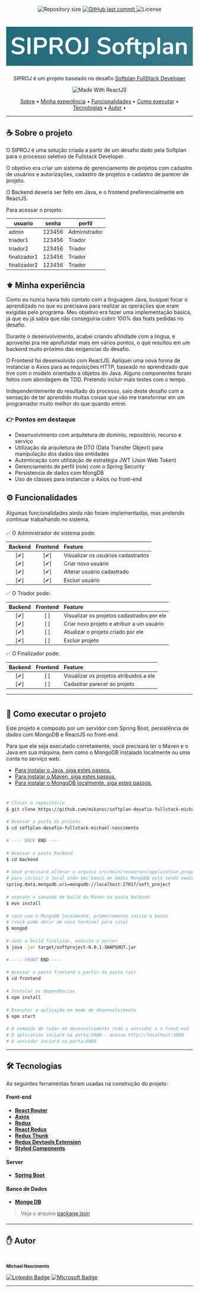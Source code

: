 <p align="center">
  <img alt="Repository size" src="https://img.shields.io/github/repo-size/mikansc/softplan-desafio-fullstack-michael-nascimento">
  <a href="https://github.com/mikansc/softplan-desafio-fullstack-michael-nascimento/commits/main">
    <img alt="GitHub last commit" src="https://img.shields.io/github/last-commit/mikansc/softplan-desafio-fullstack-michael-nascimento">
  </a>
   <img alt="License" src="https://img.shields.io/badge/license-MIT-brightgreen">
</p>
<h1 align="center">
    <img alt="SIPROJ" title="#Siproj" src="./github/logo-siproj.png" />
</h1>
<p align="center">
SIPROJ é um projeto baseado no desafio <a href="#">Softplan FullStack Developer</a>
</p>
<p align="center">
<img alt="Made With ReactJS" src="https://img.shields.io/static/v1?label=React%20JS&message=%20&color=61DAFB&style=flat-square&logo=react">
  </p>
<p align="center">
<a href="#-sobre-o-projeto">Sobre</a> •
<a href="#-minha-experiencia">Minha experiência</a> •
<a href="#-funcionalidades">Funcionalidades</a> •
<a href="#-como-executar-o-projeto">Como executar</a> •
<a href="#-tecnologias">Tecnologias</a> •
<a href="#-autor">Autor</a> •

</p>

---

<p style="margin-top: 20px">

## ☕ Sobre o projeto

O SIPROJ é uma solução criada a partir de um desafio dado pela Softplan para o processo seletivo de Fullstack Developer.

O objetivo era criar um sistema de gerenciamento de projetos com cadastro de usuários e autorizações, cadastro de projetos e cadastro de parecer de projeto.

O Backend deveria ser feito em Java, e o frontend preferencialmente em ReactJS.

Para acessar o projeto:

| usuario      | senha  | perfil        |
| ------------ | ------ | ------------- |
| admin        | 123456 | Administrador |
| triador1     | 123456 | Triador       |
| triador2     | 123456 | Triador       |
| finalizador1 | 123456 | Triador       |
| finalizador2 | 123456 | Triador       |

<p style="margin-top: 20px">

## ⚜ Minha experiência

Como eu nunca havia tido contato com a linguagem Java, busquei focar o aprendizado no que eu precisava para realizar as operações que eram exigidas pelo programa. Meu objetivo era fazer uma implementação básica, já que eu já sabia que não conseguiria cobrir 100% das feats pedidas no desafio.

Durante o desenvolvimento, acabei criando afinidade com a lingua, e aproveitei pra me aprofundar mais em vários pontos, o que resultou em um backend muito próximo das exigencias do desafio.

O Frontend foi desenvolvido com ReactJS. Apliquei uma nova forma de instanciar o Axios para as requisições HTTP, baseado no aprendizado que tive com o modelo orientado a objetos do Java. Alguns componentes foram feitos com abordagem de TDD. Pretendo incluir mais testes com o tempo.

Independentemente do resultado do processo, saio deste desafio com a sensação de ter aprendido muitas coisas que vão me transformar em um programador muito melhor do que quando entrei.

<p style="margin-top: 20px">

### 👉 Pontos em destaque

- Desenvolvimento com arquitetura de domínio, repositório, recurso e serviço
- Utilização da arquitetura de DTO (Data Transfer Object) para manipulação dos dados das entidades
- Autenticação com utilização de estratégia JWT (Json Web Token)
- Gerenciamento de perfil (role) com o Spring Security
- Persistencia de dados com MongDB
- Uso de classes para instanciar o Axios no front-end

<p style="margin-top: 20px">

## ⚙ Funcionalidades

<p style="margin-top: 20px">

Algumas funcionalidades ainda não foram implementadas, mas pretendo continuar trabalhando no sistema.

<p style="margin-top: 20px">

✅ O Administrador do sistema pode:

| Backend | Frontend | Feature                            |
| :-----: | :------: | :--------------------------------- |
|   [✔]   |   [✔]    | Visualizar os usuários cadastrados |
|   [✔]   |   [✔]    | Criar novo usuário                 |
|   [✔]   |   [✔]    | Alterar usuário cadastrado         |
|   [✔]   |   [✔]    | Excluir usuário                    |

✅ O Triador pode:

| Backend | Frontend | Feature                                    |
| :-----: | :------: | :----------------------------------------- |
|   [✔]   |   [ ]    | Visualizar os projetos cadastrados por ele |
|   [✔]   |   [ ]    | Criar novo projeto e atribuir a um usuário |
|   [✔]   |   [ ]    | Atualizar o projeto criado por ele         |
|   [✔]   |   [ ]    | Excluir projeto                            |

✅ O Finalizador pode:

| Backend | Frontend | Feature                                 |
| :-----: | :------: | :-------------------------------------- |
|   [✔]   |   [ ]    | Visualizar os projetos atribuidos a ele |
|   [✔]   |   [ ]    | Cadastrar parecer ao projeto            |

---

<p style="margin-top: 40px">

## 🔌 Como executar o projeto

Este projeto é composto por um servidor com Spring Boot, persistência de dados com MongoDB e ReactJS no front-end.

Para que ele seja executado corretamente, você precisará ter o Maven e o Java em sua máquina, bem como o MongoDB instalado localmente ou uma conta no serviço web.

- <a href="https://www.oracle.com/java/technologies/javase-jdk11-downloads.html">Para instalar o Java, siga estes passos.</a>
- <a href="https://maven.apache.org/install.html">Para instalar o Maven, siga estes passos.</a>
- <a href="https://docs.mongodb.com/manual/installation/">Para instalar o MongoDB localmente, siga estes passos.</a>

####

<p style="margin-top: 20px">

```bash

# Clonar o repositório
$ git clone https://github.com/mikansc/softplan-desafio-fullstack-michael-nascimento.git

# Acessar a pasta do projeto
$ cd softplan-desafio-fullstack-michael-nascimento

# ---- BACK END ----

# Acessar a pasta backend
$ cd backend

# Você precisará alterar o arquivo src/main/resources/application.properties
# para incluir o local onde seu banco de dados MongoDB está sendo executado:
spring.data.mongodb.uri=mongodb://localhost:27017/soft_project

# execute o comando de build do Maven na pasta backend
$ mvn install

# caso use o MongoDB localmente, primeiramente inicie o banco
# (você pode abrir um novo terminal para isso)
$ mongod

# após a build finalizar, execute o server
$ java -jar target/softproject-0.0.1-SNAPSHOT.jar

# ---- FRONT END ----

# Acessar a pasta frontend a partir da pasta raiz
$ cd frontend

# Instalar as dependências
$ npm install

# Executar a aplicação em modo de desenvolvimento
$ npm start

# O comando de rodar em desenvolvimento roda o servidor e o front-end
# O aplicativo inciará na porta:3000 - acesse http://localhost:3000
# O servidor inciará na porta:8080

```

---

<p style="margin-top: 20px">

## 🛠 Tecnologias

As seguintes ferramentas foram usadas na construção do projeto:

#### **Front-end**

- **[React Router](https://github.com/ReactTraining/react-router/tree/master/packages/react-router-dom)**
- **[Axios](https://github.com/axios/axios)**
- **[Redux](https://redux.js.org/)**
- **[React Redux](https://react-redux.js.org/)**
- **[Redux Thunk](https://github.com/reduxjs/redux-thunk)**
- **[Redux Devtools Extension](https://github.com/zalmoxisus/redux-devtools-extension)**
- **[Styled Components](https://styled-components.com/)**

#### **Server**

- **[Spring Boot](https://spring.io/projects/spring-boot)**

#### **Banco de Dados**

- **[Mongo DB](https://www.mongodb.com/)**

> Veja o arquivo [package.json](https://github.com/mikansc/softplan-desafio-fullstack-michael-nascimento/blob/main/frontend/package.json)

<p style="margin-top: 20px">

---

<p style="margin-top: 20px">

## ✋ Autor

<a href="https://www.linkedin.com/in/michaelnsc/">
 <img style="border-radius: 50%;" src="https://avatars2.githubusercontent.com/u/35317401?s=460&u=53f0a76fbf41bafa9f776c73d87ba73aefe0ff62&v=4" width="100px;" alt=""/>
 <br />
 <sub><b>Michael Nascimento</b></sub></a> <a href="https://www.linkedin.com/in/michaelnsc/" title="Michael Nascimento"></a>
 <br />

[![Linkedin Badge](https://img.shields.io/badge/-Michael-blue?style=flat-square&logo=Linkedin&logoColor=white&link=https://www.linkedin.com/in/michaelnsc/)](https://www.linkedin.com/in/michaelnsc/)
[![Microsoft Badge](https://img.shields.io/badge/-michael.nsc@outlook.com-blue?style=flat-square&logo=Microsoft&logoColor=white&link=mailto:michael.nsc@outlook.com)](mailto:michael.nsc@outlook.com)

---
